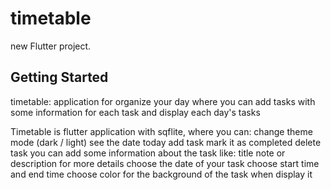 # timetable

new Flutter project.

## Getting Started

timetable: application for organize your day where you can add tasks with some information for each task and display each day's tasks

Timetable is flutter application with sqflite, where you can:
change theme mode (dark / light)
see the date today
add task
mark it as completed
delete task
you can add some information about the task like:
  title
  note or description for more details
  choose the date of your task
  choose start time and end time
  choose color for the background of the task when display it

